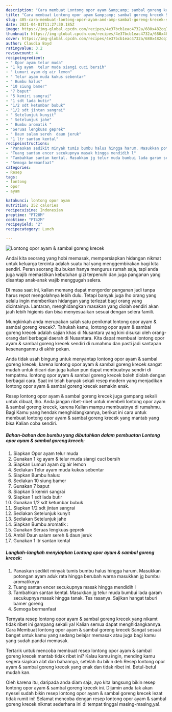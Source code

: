 ```yaml
---
description: "Cara membuat Lontong opor ayam &amp;amp; sambal goreng krecek Sederhana Untuk Jualan"
title: "Cara membuat Lontong opor ayam &amp;amp; sambal goreng krecek Sederhana Untuk Jualan"
slug: 405-cara-membuat-lontong-opor-ayam-and-amp-sambal-goreng-krecek-sederhana-untuk-jualan
date: 2021-04-01T11:27:30.185Z
image: https://img-global.cpcdn.com/recipes/4e37bcb1eac4732a/680x482cq70/lontong-opor-ayam-sambal-goreng-krecek-foto-resep-utama.jpg
thumbnail: https://img-global.cpcdn.com/recipes/4e37bcb1eac4732a/680x482cq70/lontong-opor-ayam-sambal-goreng-krecek-foto-resep-utama.jpg
cover: https://img-global.cpcdn.com/recipes/4e37bcb1eac4732a/680x482cq70/lontong-opor-ayam-sambal-goreng-krecek-foto-resep-utama.jpg
author: Claudia Boyd
ratingvalue: 3.2
reviewcount: 4
recipeingredient:
- " Opor ayam telur muda"
- "1 kg ayam  telur muda siangi cuci bersih"
- " Lumuri ayam dg air lemon"
- " Telur ayam muda kukus sebentar"
- " Bumbu halus"
- "10 siung bamer"
- "7 baput"
- "5 kemiri sangrai"
- "1 sdt lada butir"
- "1/2 sdt ketumbar bubuk"
- "1/2 sdt jintan sangrai"
- " Setelunjuk kunyit"
- " Setelunjuk jahe"
- " Bumbu aromatik "
- "Seruas lengkuas geprek"
- " Daun salam sereh  daun jeruk"
- "1 ltr santan kental"
recipeinstructions:
- "Panaskan sedikit minyak tumis bumbu halus hingga harum. Masukkan potongan ayam aduk rata hingga berubah warna masukkan jg bumbu aromatiknya"
- "Tuang santan encer secukupnya masak hingga mendidih l"
- "Tambahkan santan kental. Masukkan jg telur muda bumbui lada garam secukupnya masak hingga tanak. Tes rasanya. Sajikan hangat taburi bamer goreng"
- "Semoga bermanfaat"
categories:
- Resep
tags:
- lontong
- opor
- ayam

katakunci: lontong opor ayam 
nutrition: 252 calories
recipecuisine: Indonesian
preptime: "PT28M"
cooktime: "PT42M"
recipeyield: "2"
recipecategory: Lunch

---
```



![Lontong opor ayam &amp; sambal goreng krecek](https://img-global.cpcdn.com/recipes/4e37bcb1eac4732a/680x482cq70/lontong-opor-ayam-sambal-goreng-krecek-foto-resep-utama.jpg)

Andai kita seorang yang hobi memasak, mempersiapkan hidangan nikmat untuk keluarga tercinta adalah suatu hal yang menggembirakan bagi kita sendiri. Peran seorang ibu bukan hanya mengurus rumah saja, tapi anda juga wajib memastikan kebutuhan gizi terpenuhi dan juga panganan yang disantap anak-anak wajib menggugah selera.

Di masa  saat ini, kalian memang dapat mengorder panganan jadi tanpa harus repot mengolahnya lebih dulu. Tetapi banyak juga lho orang yang selalu ingin memberikan hidangan yang terlezat bagi orang yang dicintainya. Lantaran, menghidangkan masakan yang diolah sendiri akan jauh lebih higienis dan bisa menyesuaikan sesuai dengan selera famili. 



Mungkinkah anda merupakan salah satu penikmat lontong opor ayam &amp; sambal goreng krecek?. Tahukah kamu, lontong opor ayam &amp; sambal goreng krecek adalah sajian khas di Nusantara yang kini disukai oleh orang-orang dari berbagai daerah di Nusantara. Kita dapat membuat lontong opor ayam &amp; sambal goreng krecek sendiri di rumahmu dan pasti jadi santapan kesenanganmu di akhir pekan.

Anda tidak usah bingung untuk menyantap lontong opor ayam &amp; sambal goreng krecek, karena lontong opor ayam &amp; sambal goreng krecek sangat mudah untuk dicari dan juga kalian pun dapat membuatnya sendiri di tempatmu. lontong opor ayam &amp; sambal goreng krecek boleh diolah dengan berbagai cara. Saat ini telah banyak sekali resep modern yang menjadikan lontong opor ayam &amp; sambal goreng krecek semakin enak.

Resep lontong opor ayam &amp; sambal goreng krecek juga gampang sekali untuk dibuat, lho. Anda jangan ribet-ribet untuk membeli lontong opor ayam &amp; sambal goreng krecek, karena Kalian mampu membuatnya di rumahmu. Bagi Kamu yang hendak menghidangkannya, berikut ini cara untuk membuat lontong opor ayam &amp; sambal goreng krecek yang mantab yang bisa Kalian coba sendiri.

<!--inarticleads1-->

##### Bahan-bahan dan bumbu yang dibutuhkan dalam pembuatan Lontong opor ayam &amp; sambal goreng krecek:

1. Siapkan  Opor ayam telur muda
1. Gunakan 1 kg ayam &amp; telur muda siangi cuci bersih
1. Siapkan  Lumuri ayam dg air lemon
1. Sediakan  Telur ayam muda kukus sebentar
1. Siapkan  Bumbu halus:
1. Sediakan 10 siung bamer
1. Gunakan 7 baput
1. Siapkan 5 kemiri sangrai
1. Siapkan 1 sdt lada butir
1. Gunakan 1/2 sdt ketumbar bubuk
1. Siapkan 1/2 sdt jintan sangrai
1. Sediakan  Setelunjuk kunyit
1. Sediakan  Setelunjuk jahe
1. Siapkan  Bumbu aromatik :
1. Gunakan Seruas lengkuas geprek
1. Ambil  Daun salam sereh &amp; daun jeruk
1. Gunakan 1 ltr santan kental




<!--inarticleads2-->

##### Langkah-langkah menyiapkan Lontong opor ayam &amp; sambal goreng krecek:

1. Panaskan sedikit minyak tumis bumbu halus hingga harum. Masukkan potongan ayam aduk rata hingga berubah warna masukkan jg bumbu aromatiknya
1. Tuang santan encer secukupnya masak hingga mendidih l
1. Tambahkan santan kental. Masukkan jg telur muda bumbui lada garam secukupnya masak hingga tanak. Tes rasanya. Sajikan hangat taburi bamer goreng
1. Semoga bermanfaat




Ternyata resep lontong opor ayam &amp; sambal goreng krecek yang nikamt tidak ribet ini gampang sekali ya! Kalian semua dapat menghidangkannya. Cara Membuat lontong opor ayam &amp; sambal goreng krecek Sangat sesuai banget untuk kamu yang sedang belajar memasak atau juga bagi kamu yang sudah pandai memasak.

Tertarik untuk mencoba membuat resep lontong opor ayam &amp; sambal goreng krecek mantab tidak ribet ini? Kalau kamu ingin, mending kamu segera siapkan alat dan bahannya, setelah itu bikin deh Resep lontong opor ayam &amp; sambal goreng krecek yang enak dan tidak ribet ini. Betul-betul mudah kan. 

Oleh karena itu, daripada anda diam saja, ayo kita langsung bikin resep lontong opor ayam &amp; sambal goreng krecek ini. Dijamin anda tak akan nyesel sudah bikin resep lontong opor ayam &amp; sambal goreng krecek lezat tidak rumit ini! Selamat mencoba dengan resep lontong opor ayam &amp; sambal goreng krecek nikmat sederhana ini di tempat tinggal masing-masing,ya!.

